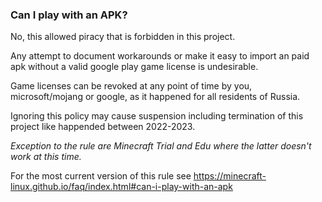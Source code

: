 ### Can I play with an APK?

No, this allowed piracy that is forbidden in this project.

Any attempt to document workarounds or make it easy to import an paid apk without a valid google play game license is undesirable.

Game licenses can be revoked at any point of time by you, microsoft/mojang or google, as it happened for all residents of Russia.

Ignoring this policy may cause suspension including termination of this project like happended between 2022-2023.

_Exception to the rule are Minecraft Trial and Edu where the latter doesn't work at this time._

For the most current version of this rule see https://minecraft-linux.github.io/faq/index.html#can-i-play-with-an-apk
